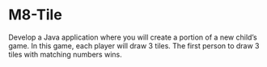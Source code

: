 # M8-Tile
Develop a Java application where you will create a portion of a new child’s game. In this game, each player will draw 3 tiles. The first person to draw 3 tiles with matching numbers wins.
